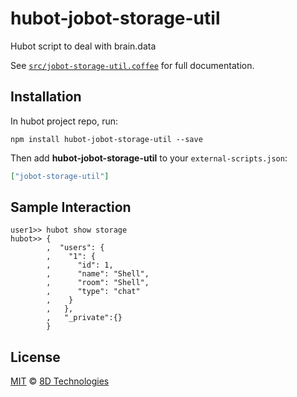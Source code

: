 # hubot-jobot-storage-util

Hubot script to deal with brain.data

See [`src/jobot-storage-util.coffee`](src/jobot-storage-util.coffee) for full documentation.

## Installation

In hubot project repo, run:

`npm install hubot-jobot-storage-util --save`

Then add **hubot-jobot-storage-util** to your `external-scripts.json`:

```json
["jobot-storage-util"]
```

## Sample Interaction

```
user1>> hubot show storage
hubot>> {
        ,  "users": {
        ,    "1": {
        ,      "id": 1,
        ,      "name": "Shell",
        ,      "room": "Shell",
        ,      "type": "chat"
        ,    }
        ,   },
        ,   "_private":{}
        }
```

## License

 [MIT](/LICENSE.md) © [8D Technologies](http://8d.com)